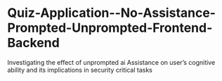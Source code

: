 # Quiz-Application--No-Assistance-Prompted-Unprompted-Frontend-Backend
Investigating the effect of unprompted ai Assistance on user’s cognitive ability and its implications in security critical tasks
